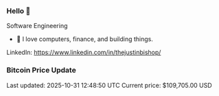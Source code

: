 ### Hello 🤙  

Software Engineering

- 🔭 I love computers, finance, and building things.
  
LinkedIn: https://www.linkedin.com/in/thejustinbishop/  


































































































































































































































































































































































































































































































































































































































































































































































































































































































































































































































































































































































































































































































### Bitcoin Price Update
Last updated: 2025-10-31 12:48:50 UTC
Current price: $109,705.00 USD
